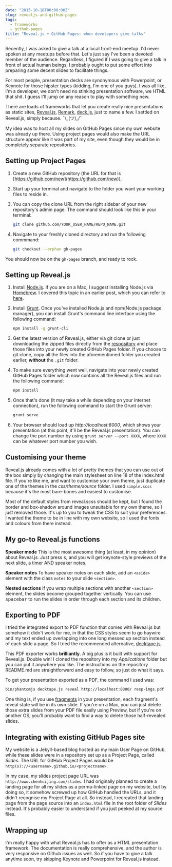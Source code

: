 ```yaml
---
date: "2015-10-18T00:00:00Z"
slug: revealjs-and-github-pages
tags:
  - frameworks
  - github-pages
title: "Reveal.js + GitHub Pages: when developers give talks"
---
```


Recently, I was asked to give a talk at a local front-end meetup. I'd never spoken at any meetups before that. Let's just say I've been a devoted member of the audience. Regardless, I figured if I was going to give a talk in front of actual human beings, I probably ought to put some effort into preparing some decent slides to facilitate things.

For most people, presentation decks are synonymous with Powerpoint, or Keynote for those hipster types (kidding, I'm one of you guys). I was all like, I'm a developer, we don't need no stinking presentation software, we HTML that shit. I guess I'll jump on any reason to play with something new.

There are loads of frameworks that let you create really nice presentations as static sites, [Reveal.js](http://lab.hakim.se/reveal-js/), [Remark](http://remarkjs.com/), [deck.js](http://imakewebthings.com/deck.js/), just to name a few. I settled on Reveal.js, simply because. <span class="kaomoji">¯\\\_(ツ)\_/¯</span>

My idea was to host all my slides on GitHub Pages since my own website was already up there. Using project pages would also make the URL structure appear like it was part of my site, even though they would be in completely separate repositories.

## Setting up Project Pages

1. Create a new GitHub repository (the URL for that is [https://github.com/new](https://github.com/new)).
2. Start up your terminal and navigate to the folder you want your working files to reside in.
3. You can copy the clone URL from the right sidebar of your new repository's admin page. The command should look like this in your terminal:

   ```bash
   git clone github.com/YOUR_USER_NAME/REPO_NAME.git
   ```

4. Navigate to your freshly cloned directory and run the following commmand:
   ```bash
   git checkout --orphan gh-pages
   ```

You should now be on the `gh-pages` branch, and ready to rock.

## Setting up Reveal.js

1. Install [Node.js](https://nodejs.org/en/). If you are on a Mac, I suggest installing Node.js via [Homebrew](http://brew.sh/). I covered this topic in an earlier post, which you can refer to [here](/blog/drupal-101-theming-with-gulp/#nodejs).
2. Install [Grunt](http://gruntjs.com/getting-started#installing-the-cli). Once you've installed Node.js and npm(Node.js package manager), you can install Grunt's command line interface using the following command:

   ```bash
   npm install -g grunt-cli
   ```

3. Get the latest version of Reveal.js, either via git clone or just downloading the zipped files directly from the [respository](https://github.com/hakimel/reveal.js/) and place those files into your newly created GitHub Pages folder. If you choose to git clone, copy all the files into the aforementioned folder you created earlier, **without** the `.git` folder.
4. To make sure everything went well, navigate into your newly created GitHub Pages folder which now contains all the Reveal.js files and run the following command:

   ```bash
   npm install
   ```

5. Once that's done (it may take a while depending on your internet connection), run the following command to start the Grunt server:

   ```bash
   grunt serve
   ```

6. Your browser should load up _http://localhost:8000_, which shows your presentation (at this point, it'll be the Reveal.js presentation). You can change the port number by using `grunt server --port XXXX`, where `XXXX` can be whatever port number you wish.

## Customising your theme

Reveal.js already comes with a lot of pretty themes that you can use out of the box simply by changing the main stylesheet on line 18 of the index.html file. If you're like me, and want to customise your own theme, just duplicate one of the themes in the _css/theme/source_ folder. I used `simple.scss` because it's the most bare-bones and easiest to customise.

Most of the default styles from reveal.scss should be kept, but I found the border and box-shadow around images unsuitable for my own theme, so I just removed those. It's up to you to tweak the CSS to suit your preferences. I wanted the theme to be in line with my own website, so I used the fonts and colours from there instead.

## My go-to Reveal.js functions

**Speaker mode**
This is the most awesome thing (at least, in my opinion) about Reveal.js. Just press <kbd>s</kbd>, and you will get keynote-style previews of the next slide, a timer AND speaker notes.

**Speaker notes**
To have speaker notes on each slide, add an `<aside>` element with the class `notes` to your slide `<section>`.

**Nested sections**
If you wrap multiple sections with another `<section>` element, the slides become grouped together vertically. You can use <kbd>spacebar</kbd> to run the slides in order through each section and its children.

## Exporting to PDF

I tried the integrated export to PDF function that comes with Reveal.js but somehow it didn't work for me, in that the CSS styles seem to go haywire and my text ended up overlapping into one long messed up section instead of each slide a page. So I tried the recommended alternative, [decktape.js](https://github.com/astefanutti/decktape).

This PDF exporter works **brilliantly**. A big plus is it built with support for Reveal.js. Double win! I cloned the repository into my _Applications_ folder but you can put it anywhere you like. The instructions on the repository README.md are straightforward and easy to follow, so just do what it says.

<p class="no-margin">To get your presentation exported as a PDF, the command I used was:</p>

```bash
bin/phantomjs decktape.js reveal http://localhost:8000/ resp-imgs.pdf
```

One thing is, if you use [fragments](https://github.com/hakimel/reveal.js#fragments) in your presentation, each fragment's reveal state will be in its own slide. If you're on a Mac, you can just delete those extra slides from your PDF file easily using Preview, but if you're on another OS, you'll probably want to find a way to delete those half-revealed slides.

## Integrating with existing GitHub Pages site

My website is a Jekyll-based blog hosted as my main User Page on GitHub, while these slides were in a repository set up as a Project Page, called _Slides_. The URL for GitHub Project Pages would be `http(s)://<username>.github.io/<projectname>`.

In my case, my slides project page URL was `http://www.chenhuijing.com/slides`. I had originally planned to create a landing page for all my slides as a perma-linked page on my website, but by doing so, it somehow screwed up how GitHub handled the URLs, and it didn't recognise my Project Page at all. So instead, I recreated that landing page from the page source into an `index.html` file in the root folder of _Slides_ instead. It's probably easier to understand if you just peeked at my source files.

## Wrapping up

I'm really happy with what Reveal.js has to offer as a HTML presentation framework. The documentation is really comprehensive, and the author is very responsive on Github issues as well. So if you have to give a talk anytime soon, try skipping Keynote and Powerpoint for Reveal.js instead.

